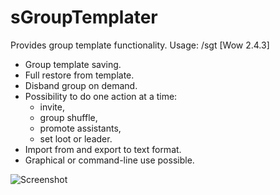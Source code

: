 sGroupTemplater
===============

Provides group template functionality. Usage: /sgt [Wow 2.4.3]

* Group template saving.
* Full restore from template.
* Disband group on demand.
* Possibility to do one action at a time:
  * invite,
  * group shuffle,
  * promote assistants,
  * set loot or leader.
* Import from and export to text format.
* Graphical or command-line use possible.

![Screenshot](http://siarkowy.net/img/sgt1.jpg)
